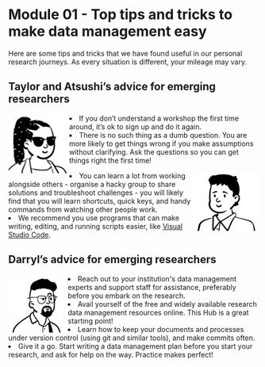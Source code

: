 # Module 01 - Top tips and tricks to make data management easy

Here are some tips and tricks that we have found useful in our personal research journeys. As every situation is different, your mileage may vary. 

## Taylor and Atsushi’s advice for emerging researchers

<p>
<img src="https://github.com/GenomicsAotearoa/data-management-resources/blob/main/docs/figures/Taylor-profile.png?raw=true" alt="Profile image of Taylor Smith" style="float:left;height:120px;">
  
  <li>If you don’t understand a workshop the first time around, it’s ok to sign up and do it again.</li> 
  
  <li>There is no such thing as a dumb question. You are more likely to get things wrong if you make assumptions without clarifying. Ask the questions so you can get things right the first time!</li>
  
</p>
 
<p>
  <img src="https://github.com/GenomicsAotearoa/data-management-resources/blob/main/docs/figures/Atsushi-profile.png?raw=true" alt="Profile image of Dr Atsushi Sato" style="float:right;height:120px;">
  
  <li>You can learn a lot from working alongside others - organise a hacky group to share solutions and troubleshoot challenges - you will likely find that you will learn shortcuts, quick keys, and handy commands from watching other people work.</li>

  <li>We recommend you use programs that can make writing, editing, and running scripts easier, like <a href="[https://www.w3schools.com/](https://code.visualstudio.com/)">Visual Studio Code</a>.</li>
  
</p>

## Darryl’s advice for emerging researchers

<p>

<img src="https://github.com/GenomicsAotearoa/data-management-resources/blob/main/docs/figures/Darryl-profile.png?raw=true" style="float:left;width:120px;" alt="Profile image of eResearch manager Darryl">

  <li> Reach out to your institution's data management experts and support staff for assistance, preferably before you embark on the research.</li>
  <li> Avail yourself of the free and widely available research data management resources online. This Hub is a great starting point!</li>
  <li> Learn how to keep your documents and processes under version control (using git and similar tools), and make commits often.</li>
  <li> Give it a go. Start writing a data management plan before you start your research, and ask for help on the way. Practice makes perfect!</li>

</p>

